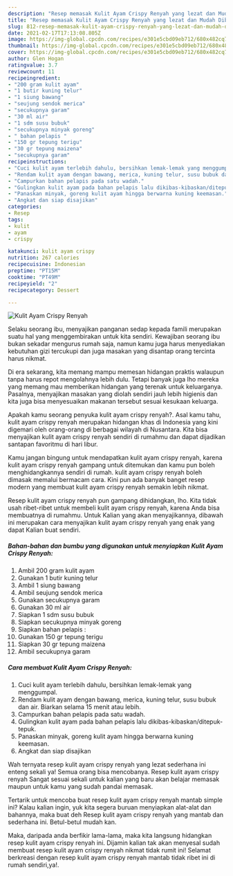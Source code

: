 ```yaml
---
description: "Resep memasak Kulit Ayam Crispy Renyah yang lezat dan Mudah Dibuat"
title: "Resep memasak Kulit Ayam Crispy Renyah yang lezat dan Mudah Dibuat"
slug: 812-resep-memasak-kulit-ayam-crispy-renyah-yang-lezat-dan-mudah-dibuat
date: 2021-02-17T17:13:08.805Z
image: https://img-global.cpcdn.com/recipes/e301e5cbd09eb712/680x482cq70/kulit-ayam-crispy-renyah-foto-resep-utama.jpg
thumbnail: https://img-global.cpcdn.com/recipes/e301e5cbd09eb712/680x482cq70/kulit-ayam-crispy-renyah-foto-resep-utama.jpg
cover: https://img-global.cpcdn.com/recipes/e301e5cbd09eb712/680x482cq70/kulit-ayam-crispy-renyah-foto-resep-utama.jpg
author: Glen Hogan
ratingvalue: 3.7
reviewcount: 11
recipeingredient:
- "200 gram kulit ayam"
- "1 butir kuning telur"
- "1 siung bawang"
- "seujung sendok merica"
- "secukupnya garam"
- "30 ml air"
- "1 sdm susu bubuk"
- "secukupnya minyak goreng"
- " bahan pelapis "
- "150 gr tepung terigu"
- "30 gr tepung maizena"
- "secukupnya garam"
recipeinstructions:
- "Cuci kulit ayam terlebih dahulu, bersihkan lemak-lemak yang menggumpal."
- "Rendam kulit ayam dengan bawang, merica, kuning telur, susu bubuk dan air. Biarkan selama 15 menit atau lebih."
- "Campurkan bahan pelapis pada satu wadah."
- "Gulingkan kulit ayam pada bahan pelapis lalu dikibas-kibaskan/ditepuk-tepuk."
- "Panaskan minyak, goreng kulit ayam hingga berwarna kuning keemasan."
- "Angkat dan siap disajikan"
categories:
- Resep
tags:
- kulit
- ayam
- crispy

katakunci: kulit ayam crispy 
nutrition: 267 calories
recipecuisine: Indonesian
preptime: "PT15M"
cooktime: "PT49M"
recipeyield: "2"
recipecategory: Dessert

---
```



![Kulit Ayam Crispy Renyah](https://img-global.cpcdn.com/recipes/e301e5cbd09eb712/680x482cq70/kulit-ayam-crispy-renyah-foto-resep-utama.jpg)

Selaku seorang ibu, menyajikan panganan sedap kepada famili merupakan suatu hal yang menggembirakan untuk kita sendiri. Kewajiban seorang ibu bukan sekadar mengurus rumah saja, namun kamu juga harus menyediakan kebutuhan gizi tercukupi dan juga masakan yang disantap orang tercinta harus nikmat.

Di era  sekarang, kita memang mampu memesan hidangan praktis walaupun tanpa harus repot mengolahnya lebih dulu. Tetapi banyak juga lho mereka yang memang mau memberikan hidangan yang terenak untuk keluarganya. Pasalnya, menyajikan masakan yang diolah sendiri jauh lebih higienis dan kita juga bisa menyesuaikan makanan tersebut sesuai kesukaan keluarga. 



Apakah kamu seorang penyuka kulit ayam crispy renyah?. Asal kamu tahu, kulit ayam crispy renyah merupakan hidangan khas di Indonesia yang kini digemari oleh orang-orang di berbagai wilayah di Nusantara. Kita bisa menyajikan kulit ayam crispy renyah sendiri di rumahmu dan dapat dijadikan santapan favoritmu di hari libur.

Kamu jangan bingung untuk mendapatkan kulit ayam crispy renyah, karena kulit ayam crispy renyah gampang untuk ditemukan dan kamu pun boleh menghidangkannya sendiri di rumah. kulit ayam crispy renyah boleh dimasak memalui bermacam cara. Kini pun ada banyak banget resep modern yang membuat kulit ayam crispy renyah semakin lebih nikmat.

Resep kulit ayam crispy renyah pun gampang dihidangkan, lho. Kita tidak usah ribet-ribet untuk membeli kulit ayam crispy renyah, karena Anda bisa membuatnya di rumahmu. Untuk Kalian yang akan menyajikannya, dibawah ini merupakan cara menyajikan kulit ayam crispy renyah yang enak yang dapat Kalian buat sendiri.

<!--inarticleads1-->

##### Bahan-bahan dan bumbu yang digunakan untuk menyiapkan Kulit Ayam Crispy Renyah:

1. Ambil 200 gram kulit ayam
1. Gunakan 1 butir kuning telur
1. Ambil 1 siung bawang
1. Ambil seujung sendok merica
1. Gunakan secukupnya garam
1. Gunakan 30 ml air
1. Siapkan 1 sdm susu bubuk
1. Siapkan secukupnya minyak goreng
1. Siapkan  bahan pelapis :
1. Gunakan 150 gr tepung terigu
1. Siapkan 30 gr tepung maizena
1. Ambil secukupnya garam




<!--inarticleads2-->

##### Cara membuat Kulit Ayam Crispy Renyah:

1. Cuci kulit ayam terlebih dahulu, bersihkan lemak-lemak yang menggumpal.
1. Rendam kulit ayam dengan bawang, merica, kuning telur, susu bubuk dan air. Biarkan selama 15 menit atau lebih.
1. Campurkan bahan pelapis pada satu wadah.
1. Gulingkan kulit ayam pada bahan pelapis lalu dikibas-kibaskan/ditepuk-tepuk.
1. Panaskan minyak, goreng kulit ayam hingga berwarna kuning keemasan.
1. Angkat dan siap disajikan




Wah ternyata resep kulit ayam crispy renyah yang lezat sederhana ini enteng sekali ya! Semua orang bisa mencobanya. Resep kulit ayam crispy renyah Sangat sesuai sekali untuk kalian yang baru akan belajar memasak maupun untuk kamu yang sudah pandai memasak.

Tertarik untuk mencoba buat resep kulit ayam crispy renyah mantab simple ini? Kalau kalian ingin, yuk kita segera buruan menyiapkan alat-alat dan bahannya, maka buat deh Resep kulit ayam crispy renyah yang mantab dan sederhana ini. Betul-betul mudah kan. 

Maka, daripada anda berfikir lama-lama, maka kita langsung hidangkan resep kulit ayam crispy renyah ini. Dijamin kalian tak akan menyesal sudah membuat resep kulit ayam crispy renyah nikmat tidak rumit ini! Selamat berkreasi dengan resep kulit ayam crispy renyah mantab tidak ribet ini di rumah sendiri,ya!.

